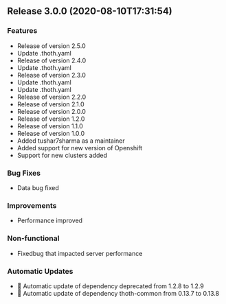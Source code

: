 ## Release 3.0.0 (2020-08-10T17:31:54)
### Features
* Release of version 2.5.0
* Update .thoth.yaml
* Release of version 2.4.0
* Update .thoth.yaml
* Release of version 2.3.0
* Update .thoth.yaml
* Update .thoth.yaml
* Release of version 2.2.0
* Release of version 2.1.0
* Release of version 2.0.0
* Release of version 1.2.0
* Release of version 1.1.0
* Release of version 1.0.0
* Added tushar7sharma as a maintainer
* Added support for new version of Openshift
* Support for new clusters added
### Bug Fixes
* Data bug fixed
### Improvements
* Performance improved
### Non-functional
* Fixedbug that impacted server performance
### Automatic Updates
* :pushpin: Automatic update of dependency deprecated from 1.2.8 to 1.2.9
* :pushpin: Automatic update of dependency thoth-common from 0.13.7 to 0.13.8
